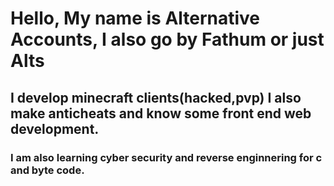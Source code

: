 # Hello, My name is Alternative Accounts, I also go by Fathum or just Alts

##         I develop minecraft clients(hacked,pvp) I also make anticheats and know some front end web development.

###             I am also learning cyber security and reverse enginnering for c and byte code.
